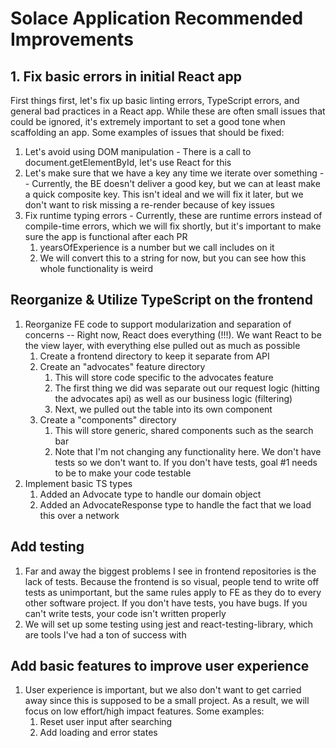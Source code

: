 # Solace Application Recommended Improvements

## 1. Fix basic errors in initial React app

First things first, let's fix up basic linting errors, TypeScript errors, and general bad practices in a React app. While these are often small issues that could be ignored, it's extremely important to set a good tone when scaffolding an app. Some examples of issues that should be fixed:

1. Let's avoid using DOM manipulation - There is a call to document.getElementById, let's use React for this
2. Let's make sure that we have a key any time we iterate over something -- Currently, the BE doesn't deliver a good key, but we can at least make a quick composite key. This isn't ideal and we will fix it later, but we don't want to risk missing a re-render because of key issues
3. Fix runtime typing errors - Currently, these are runtime errors instead of compile-time errors, which we will fix shortly, but it's important to make sure the app is functional after each PR
   1. yearsOfExperience is a number but we call includes on it
   2. We will convert this to a string for now, but you can see how this whole functionality is weird

## Reorganize & Utilize TypeScript on the frontend

1. Reorganize FE code to support modularization and separation of concerns -- Right now, React does everything (!!!). We want React to be the view layer, with everything else pulled out as much as possible
   1. Create a frontend directory to keep it separate from API
   2. Create an "advocates" feature directory
      1. This will store code specific to the advocates feature
      2. The first thing we did was separate out our request logic (hitting the advocates api) as well as our business logic (filtering)
      3. Next, we pulled out the table into its own component
   3. Create a "components" directory
      1. This will store generic, shared components such as the search bar
      2. Note that I'm not changing any functionality here. We don't have tests so we don't want to. If you don't have tests, goal #1 needs to be to make your code testable
2. Implement basic TS types
   1. Added an Advocate type to handle our domain object
   2. Added an AdvocateResponse type to handle the fact that we load this over a network

## Add testing

1. Far and away the biggest problems I see in frontend repositories is the lack of tests. Because the frontend is so visual, people tend to write off tests as unimportant, but the same rules apply to FE as they do to every other software project. If you don't have tests, you have bugs. If you can't write tests, your code isn't written properly
2. We will set up some testing using jest and react-testing-library, which are tools I've had a ton of success with

## Add basic features to improve user experience

1. User experience is important, but we also don't want to get carried away since this is supposed to be a small project. As a result, we will focus on low effort/high impact features. Some examples:
   1. Reset user input after searching
   2. Add loading and error states
